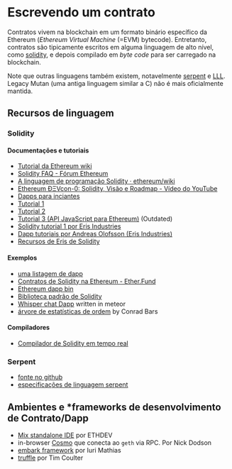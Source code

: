 <!-- "git+https://github.com/ethereum/go-ethereum.wiki.git/Contracts-and-Transactions.md"-->

# Escrevendo um contrato

Contratos vivem na blockchain em um formato binário específico da Ethereum (*Ethereum Virtual Machine* (=EVM) bytecode). Entretanto, contratos são tipicamente escritos em alguma linguagem de alto nível, como [solidity](https://github.com/ethereum/wiki/wiki/Solidity-Tutorial), e depois compilado em *byte code* para ser carregado na blockchain.

Note que outras linguagens também existem, notavelmente [serpent](https://github.com/ethereum/wiki/wiki/Serpent) e [LLL](https://github.com/ethereum/cpp-ethereum/wiki/LLL). Legacy Mutan (uma antiga linguagem similar a C) não é mais oficialmente mantida.

## Recursos de linguagem

### Solidity

#### Documentações e tutoriais 
* [Tutorial da Ethereum wiki](https://github.com/ethereum/wiki/wiki/Solidity-Tutorial)
* [Solidity FAQ - Fórum Ethereum](https://forum.ethereum.org/discussion/1460/solidity-faq)
* [A linguagem de programação Solidity · ethereum/wiki](https://github.com/ethereum/wiki/wiki/The-Solidity-Programming-Language)
* [Ethereum ÐΞVcon-0: Solidity, Visão e Roadmap - Vídeo do YouTube](https://www.youtube.com/watch?v=DIqGDNPO5YM)
* [Dapps para inciantes](https://dappsforbeginners.wordpress.com/)
* [Tutorial 1](https://forum.ethereum.org/discussion/1634/tutorial-1-your-first-contract/p1)
* [Tutorial 2](https://forum.ethereum.org/discussion/1635/tutorial-2-rainbow-coin)
* [Tutorial 3 (API JavaScript para Ethereum)](https://forum.ethereum.org/discussion/1636/tutorial-3-introduction-to-the-javascript-api) (Outdated)
* [Solidity tutorial 1 por Eris Industries](https://eng.erisindustries.com/tutorials/2015/03/11/solidity-1/)
* [Dapp tutoriais por Andreas Olofsson (Eris Industries)](https://www.youtube.com/playlist?list=PL_kFomDrqPoZBu5uxd8OBGColQPYbuz3i)
* [Recursos de Eris de Solidity](https://github.com/eris-ltd/solidity-resources)


#### Exemplos
* [uma listagem de dapp](https://github.com/ethereum/wiki/wiki/FAQ#where-can-i-find-example-%C3%90apps)
* [Contratos de Solidity na Ethereum - Ether.Fund](https://ether.fund/contracts/solidity)
* [Ethereum dapp bin](https://github.com/ethereum/dapp-bin/)
* [Biblioteca padrão de Solidity](https://github.com/ethereum/wiki/wiki/Solidity-standard-library)
* [Whisper chat Dapp](https://github.com/ethereum/meteor-dapp-whisper-chat-client/tree/master/dist/deploy) written in meteor
* [árvore de estatísticas de ordem](https://github.com/drcode/ethereum-order-statistic-tree) by Conrad Bars

#### Compiladores

* [Compilador de Solidity em tempo real](https://chriseth.github.io/browser-solidity/)

### Serpent 

* [fonte no github](https://github.com/ethereum/serpent)
* [especificações de linguagem serpent](https://github.com/ethereum/wiki/wiki/Serpent)

## Ambientes e *frameworks de desenvolvimento de Contrato/Dapp

* [Mix standalone IDE](https://github.com/ethereum/wiki/wiki/Mix:-The-DApp-IDE) por ETHDEV
* in-browser [Cosmo](http://meteor-dapp-cosmo.meteor.com) que conecta ao `geth` via RPC. Por Nick Dodson
* [embark framework](https://github.com/iurimatias/embark-framework/) por Iuri Mathias
* [truffle](https://github.com/ConsenSys/truffle) por Tim Coulter
